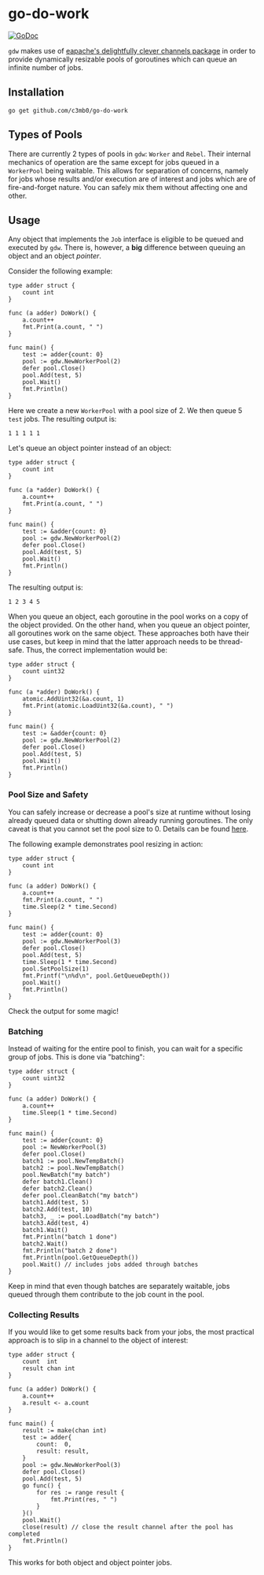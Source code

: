 # go-do-work
[![GoDoc](https://img.shields.io/badge/godoc-reference-blue.svg)](https://godoc.org/github.com/c3mb0/go-do-work)

`gdw` makes use of [eapache's delightfully clever channels package](https://github.com/eapache/channels) in order to provide dynamically resizable pools of goroutines which can queue an infinite number of jobs.

## Installation

`go get github.com/c3mb0/go-do-work`

## Types of Pools

There are currently 2 types of pools in `gdw`: `Worker` and `Rebel`. Their internal mechanics of operation are the same except for jobs queued in a `WorkerPool` being waitable. This allows for separation of concerns, namely for jobs whose results and/or execution are of interest and jobs which are of fire-and-forget nature. You can safely mix them without affecting one and other.

## Usage

Any object that implements the `Job` interface is eligible to be queued and executed by `gdw`. There is, however, a __big__ difference between queuing an object and an object *pointer*.

Consider the following example:
```
type adder struct {
	count int
}

func (a adder) DoWork() {
	a.count++
	fmt.Print(a.count, " ")
}

func main() {
	test := adder{count: 0}
	pool := gdw.NewWorkerPool(2)
	defer pool.Close()
	pool.Add(test, 5)
	pool.Wait()
	fmt.Println()
}
```
Here we create a new `WorkerPool` with a pool size of 2. We then queue 5 `test` jobs. The resulting output is:
```
1 1 1 1 1
```
Let's queue an object pointer instead of an object:
```
type adder struct {
	count int
}

func (a *adder) DoWork() {
	a.count++
	fmt.Print(a.count, " ")
}

func main() {
	test := &adder{count: 0}
	pool := gdw.NewWorkerPool(2)
	defer pool.Close()
	pool.Add(test, 5)
	pool.Wait()
	fmt.Println()
}
```
The resulting output is:
```
1 2 3 4 5
```
When you queue an object, each goroutine in the pool works on a copy of the object provided. On the other hand, when you queue an object pointer, all goroutines work on the same object. These approaches both have their use cases, but keep in mind that the latter approach needs to be thread-safe. Thus, the correct implementation would be:
```
type adder struct {
	count uint32
}

func (a *adder) DoWork() {
	atomic.AddUint32(&a.count, 1)
	fmt.Print(atomic.LoadUint32(&a.count), " ")
}

func main() {
	test := &adder{count: 0}
	pool := gdw.NewWorkerPool(2)
	defer pool.Close()
	pool.Add(test, 5)
	pool.Wait()
	fmt.Println()
}
```

### Pool Size and Safety

You can safely increase or decrease a pool's size at runtime without losing already queued data or shutting down already running goroutines. The only caveat is that you cannot set the pool size to 0. Details can be found [here](https://github.com/eapache/channels/issues/1).

The following example demonstrates pool resizing in action:
```
type adder struct {
	count int
}

func (a adder) DoWork() {
	a.count++
	fmt.Print(a.count, " ")
	time.Sleep(2 * time.Second)
}

func main() {
	test := adder{count: 0}
	pool := gdw.NewWorkerPool(3)
	defer pool.Close()
	pool.Add(test, 5)
	time.Sleep(1 * time.Second)
	pool.SetPoolSize(1)
	fmt.Printf("\n%d\n", pool.GetQueueDepth())
	pool.Wait()
	fmt.Println()
}
```
Check the output for some magic!

### Batching

Instead of waiting for the entire pool to finish, you can wait for a specific group of jobs. This is done via "batching":
```
type adder struct {
	count uint32
}

func (a adder) DoWork() {
	a.count++
	time.Sleep(1 * time.Second)
}

func main() {
	test := adder{count: 0}
	pool := NewWorkerPool(3)
	defer pool.Close()
	batch1 := pool.NewTempBatch()
	batch2 := pool.NewTempBatch()
	pool.NewBatch("my batch")
	defer batch1.Clean()
	defer batch2.Clean()
	defer pool.CleanBatch("my batch")
	batch1.Add(test, 5)
	batch2.Add(test, 10)
	batch3, _ := pool.LoadBatch("my batch")
	batch3.Add(test, 4)
	batch1.Wait()
	fmt.Println("batch 1 done")
	batch2.Wait()
	fmt.Println("batch 2 done")
	fmt.Println(pool.GetQueueDepth())
	pool.Wait() // includes jobs added through batches
}
```
Keep in mind that even though batches are separately waitable, jobs queued through them contribute to the job count in the pool.

### Collecting Results

If you would like to get some results back from your jobs, the most practical approach is to slip in a channel to the object of interest:
```
type adder struct {
	count  int
	result chan int
}

func (a adder) DoWork() {
	a.count++
	a.result <- a.count
}

func main() {
	result := make(chan int)
	test := adder{
		count:  0,
		result: result,
	}
	pool := gdw.NewWorkerPool(3)
	defer pool.Close()
	pool.Add(test, 5)
	go func() {
		for res := range result {
			fmt.Print(res, " ")
		}
	}()
	pool.Wait()
	close(result) // close the result channel after the pool has completed
	fmt.Println()
}
```
This works for both object and object pointer jobs.
